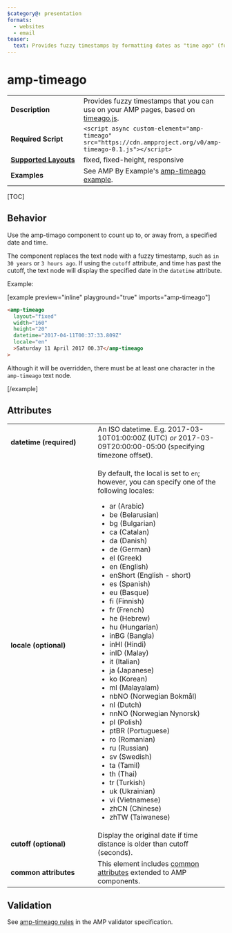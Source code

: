```yaml
---
$category@: presentation
formats:
  - websites
  - email
teaser:
  text: Provides fuzzy timestamps by formatting dates as "time ago" (for example, 3 hours ago).
---
```


<!--
Copyright 2017 The AMP HTML Authors. All Rights Reserved.

Licensed under the Apache License, Version 2.0 (the "License");
you may not use this file except in compliance with the License.
You may obtain a copy of the License at

      http://www.apache.org/licenses/LICENSE-2.0

Unless required by applicable law or agreed to in writing, software
distributed under the License is distributed on an "AS-IS" BASIS,
WITHOUT WARRANTIES OR CONDITIONS OF ANY KIND, either express or implied.
See the License for the specific language governing permissions and
limitations under the License.
-->

# amp-timeago

<table>
  <tr>
    <td width="40%"><strong>Description</strong></td>
    <td>Provides fuzzy timestamps that you can use on your AMP pages, based on <a href="https://github.com/hustcc/timeago.js">timeago.js</a>.</td>
  </tr>
  <tr>
    <td width="40%"><strong>Required Script</strong></td>
    <td><code>&lt;script async custom-element="amp-timeago" src="https://cdn.ampproject.org/v0/amp-timeago-0.1.js">&lt;/script></code></td>
  </tr>
  <tr>
    <td width="40%"><strong><a href="https://amp.dev/documentation/guides-and-tutorials/develop/style_and_layout/control_layout">Supported Layouts</a></strong></td>
    <td>fixed, fixed-height, responsive</td>
  </tr>
  <tr>
    <td><strong>Examples</strong></td>
    <td>See AMP By Example's <a href="https://amp.dev/documentation/examples/components/amp-timeago/">amp-timeago example</a>.</td>
  </tr>
</table>

[TOC]

## Behavior

Use the amp-timago component to count up to, or away from, a specified date and time.

The component replaces the text node with a fuzzy timestamp, such as `in 30 years` or `3 hours ago`.
If using the `cutoff` attribute, and time has past the cutoff, the text node will display the specified date in the `datetime` attribute.

Example:

[example preview="inline" playground="true" imports="amp-timeago"]

```html
<amp-timeago
  layout="fixed"
  width="160"
  height="20"
  datetime="2017-04-11T00:37:33.809Z"
  locale="en"
  >Saturday 11 April 2017 00.37</amp-timeago
>
```

Although it will be overridden, there must be at least one character in the `amp-timeago` text node.

[/example]

## Attributes

<table>
  <tr>
    <td width="40%"><strong>datetime (required)</strong></td>
    <td>An ISO datetime. E.g. 2017-03-10T01:00:00Z (UTC) <em>or</em> 2017-03-09T20:00:00-05:00 (specifying timezone offset).</td>
  </tr>
  <tr>
    <td width="40%"><strong>locale (optional)</strong></td>
    <td><p>By default, the local is set to <code>en</code>; however, you can specify one of the following locales:</p>
<ul>
  <li>ar (Arabic)</li>
  <li>be (Belarusian)</li>
  <li>bg (Bulgarian)</li>
  <li>ca (Catalan)</li>
  <li>da (Danish)</li>
  <li>de (German)</li>
  <li>el (Greek)</li>
  <li>en (English)</li>
  <li>enShort (English - short)</li>
  <li>es (Spanish)</li>
  <li>eu (Basque)</li>
  <li>fi (Finnish)</li>
  <li>fr (French)</li>
  <li>he (Hebrew)</li>
  <li>hu (Hungarian)</li>
  <li>inBG (Bangla)</li>
  <li>inHI (Hindi)</li>
  <li>inID (Malay)</li>
  <li>it (Italian)</li>
  <li>ja (Japanese)</li>
  <li>ko (Korean)</li>
  <li>ml (Malayalam)</li>
  <li>nbNO (Norwegian Bokmål)</li>
  <li>nl (Dutch)</li>
  <li>nnNO (Norwegian Nynorsk)</li>
  <li>pl (Polish)</li>
  <li>ptBR (Portuguese)</li>
  <li>ro (Romanian)</li>
  <li>ru (Russian)</li>
  <li>sv (Swedish)</li>
  <li>ta (Tamil)</li>
  <li>th (Thai)</li>
  <li>tr (Turkish)</li>
  <li>uk (Ukrainian)</li>
  <li>vi (Vietnamese)</li>
  <li>zhCN (Chinese)</li>
  <li>zhTW (Taiwanese)</li>
</ul></td>
  </tr>
  <tr>
    <td width="40%"><strong>cutoff (optional)</strong></td>
    <td>Display the original date if time distance is older than cutoff (seconds).</td>
  </tr>
  <tr>
    <td width="40%"><strong>common attributes</strong></td>
    <td>This element includes <a href="https://amp.dev/documentation/guides-and-tutorials/learn/common_attributes">common attributes</a> extended to AMP components.</td>
  </tr>
</table>

## Validation

See [amp-timeago rules](https://github.com/ampproject/amphtml/blob/master/extensions/amp-timeago/validator-amp-timeago.protoascii) in the AMP validator specification.
